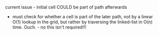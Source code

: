 current issue - initial cell COULD be part of path afterwards

- must check for whether a cell is part of the later path, not by a linear O(1) lookup in the grid, but rather by traversing the linked-list in O(n) time. Ouch. - no this isn't required!!!